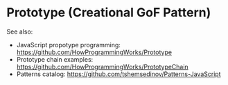 # Prototype (Creational GoF Pattern)

See also:
  - JavaScript propotype programming: https://github.com/HowProgrammingWorks/Prototype
  - Prototype chain examples: https://github.com/HowProgrammingWorks/PrototypeChain
  - Patterns catalog: https://github.com/tshemsedinov/Patterns-JavaScript
